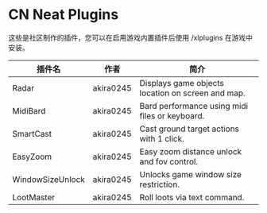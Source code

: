# CN Neat Plugins

这些是社区制作的插件，您可以在启用游戏内置插件后使用 /xlplugins 在游戏中安装。


| 插件名 | 作者 | 简介 |
|---------------|---------------|-----------------|
| Radar | akira0245 | Displays game objects location on screen and map. |
| MidiBard | akira0245 | Bard performance using midi files or keyboard. |
| SmartCast | akira0245 | Cast ground target actions with 1 click. |
| EasyZoom | akira0245 | Easy zoom distance unlock and fov control. |
| WindowSizeUnlock | akira0245 | Unlocks game window size restriction. |
| LootMaster | akira0245 | Roll loots via text command. |